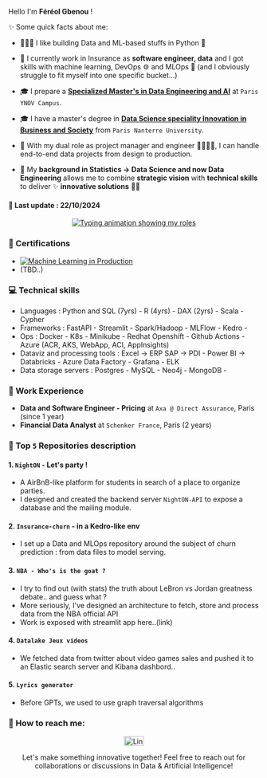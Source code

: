 Hello I'm **Féréol Gbenou** !

✨ Some quick facts about me:

- 👨🏼‍💻 I like building Data and ML-based stuffs in Python 🐍
- 🚀 I currently work in Insurance as **software engineer, data** and I got skills with machine learning, DevOps ⚙ and MLOps 🤖 (and I obviously struggle to fit myself into one specific bucket...)
- 🎓 I prepare a **[Specialized Master's in Data Engineering and AI](https://www.ynov.com/formations/informatique/mastere-data-engineer)** at `Paris YNOV Campus`.
- 🎓 I have a master's degree in **[Data Science speciality Innovation in Business and Society](https://cmid3s.parisnanterre.fr/formation/master/)** from `Paris Nanterre University`.
  
- 💼 With my dual role as project manager and engineer 👷‍♂️👨‍💻, I can handle end-to-end data projects from design to production.
- 📌 My **background in Statistics -> Data Science and now Data Engineering** allows me to combine **strategic vision** with **technical skills** to deliver ✨ **innovative solutions** 🤹‍♂️ 

#### 🔄 Last update : 22/10/2024

<p align="center">
  <a href="https://github.com/DenverCoder1/readme-typing-svg">
    <img src="https://readme-typing-svg.herokuapp.com?lines=Data+Analysis+📊;Machine+Learning+Engineering+🤖;Data+Engineering+⚙️&center=true&width=900&height=50" alt="Typing animation showing my roles">
  </a>
</p>

### 🏅 Certifications
- [![Machine Learning in Production](https://img.shields.io/badge/Coursera-MLOps-blue)](https://coursera.org/verify/9PJW3LW2JALC)
- (TBD..)

### 💻 Technical skills
- Languages : Python and SQL (7yrs) - R (4yrs) - DAX (2yrs) - Scala - Cypher
- Frameworks : FastAPI - Streamlit - Spark/Hadoop - MLFlow - Kedro -
- Ops : Docker - K8s - Minikube - Redhat Openshift - Github Actions - Azure (ACR, AKS, WebApp, ACI, AppInsights)
- Dataviz and processing tools : Excel -> ERP SAP -> PDI - Power BI -> Databricks - Azure Data Factory - Grafana - ELK
- Data storage servers : Postgres - MySQL - Neo4j - MongoDB - 

### 💼 Work Experience
- **Data and Software Engineer - Pricing** at `Axa @ Direct Assurance`, Paris (since 1 year)
- **Financial Data Analyst** at `Schenker France`, Paris (2 years)

### 🌟 Top `5` Repositories description

#### 1. `NightON` - Let's party !
- A AirBnB-like platform for students in search of a place to organize parties.
- I designed and created the backend server `NightON-API` to expose a database and the mailing module.   

#### 2. `Insurance-churn` - in a Kedro-like env
 - I set up a Data and MLOps repository around the subject of churn prediction : from data files to model serving.   
   
#### 3. `NBA - Who's is the goat ?`
 - I try to find out (with stats) the truth about LeBron vs Jordan greatness debate.. and guess what ?
 - More seriously, I've designed an architecture to fetch, store and process data from the NBA official API
 - Work is exposed with streamlit app here..(link)
   
#### 4. `Datalake Jeux videos`  
  - We fetched data from twitter about video games sales and pushed it to an Elastic search server and Kibana dashbord..
      
#### 5. `Lyrics generator`   
  - Before GPTs, we used to use graph traversal algorithms
    
### 🤙 How to reach me:
<p align="center">
  <a href="https://www.linkedin.com/in/fereol-gbenou/" target="_blank">
    <img align="center" alt="LinkedIn" height="20" src="https://raw.githubusercontent.com/rahuldkjain/github-profile-readme-generator/master/src/images/icons/Social/linked-in-alt.svg" width="40"/>
  </a>
</p>

<p align="center">
  Let's make something innovative together! Feel free to reach out for collaborations or discussions in Data & Artificial Intelligence!
</p>
